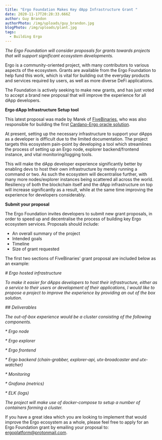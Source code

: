 ```yaml
---
title: "Ergo Foundation Makes Key dApp Infrastructure Grant "
date: 2020-11-17T20:28:33.666Z
author: Guy Brandon
authorPhoto: /img/uploads/guy_brandon.jpg
blogPhoto: /img/uploads/plant.jpg
tags:
  - Building Ergo
---
```

<!--StartFragment-->

*The Ergo Foundation will consider proposals for grants towards projects that will support significant ecosystem developments.*

Ergo is a community-oriented project, with many contributors to various aspects of the ecosystem. Grants are available from the Ergo Foundation to help fund this work, which is vital for building out the everyday products and services required by users, as well as more diverse DeFi applications. 

The Foundation is actively seeking to make new grants, and has just voted to accept a brand new proposal that will improve the experience for all dApp developers.

**Ergo dApp Infrastructure Setup tool**

This latest proposal was made by Marek of [FiveBinaries](https://www.fivebinaries.com/), who was also responsible for building the first [Cardano-Ergo oracle solution](https://ergoplatform.org/en/blog/2020-11-09-first-steps-towards-interoperability-with-cardano-oracles/).

At present, setting up the necessary infrastructure to support your dApps as a developer is difficult due to the limited documentation. The project targets this ecosystem pain-point by developing a tool which streamlines the process of setting up an Ergo node, explorer backend/frontend instance, and vital monitoring/logging tools. 

This will make the dApp developer experience significantly better by enabling devs to host their own infrastructure by merely running a command or two. As such the ecosystem will decentralise further, with many more nodes/explorer instances being scattered all across the world. Resiliency of both the blockchain itself and the dApp infrastructure on top will increase significantly as a result, while at the same time improving the experience for developers considerably.

**Submit your proposal**

The Ergo Foundation invites developers to submit new grant proposals, in order to speed up and decentralise the process of building key Ergo ecosystem services. Proposals should include:

* An overall summary of the project
* Intended goals
* Timeline
* Size of grant requested

The first two sections of FiveBinaries’ grant proposal are included below as an example:

*\# Ergo hosted infrastructure*

*To make it easier for dApps developers to host their infrastructure, either as a service to their users or development of their applications, I would like to propose a project to improve the experience by providing an out of the box solution.*  

*\## Deliverables*

*The out-of-box experience would be a cluster consisting of the following components.*

*\* Ergo node*

*\* Ergo explorer*

*\* Ergo frontend*

*\* Ergo backend (chain-grabber, explorer-api, utx-broadcaster and utx-watcher)*

*\* Monitoring*

*\* Grafana (metrics)*

*\* ELK (logs)*

*The project will make use of docker-compose to setup a number of containers forming a cluster.*

If you have a great idea which you are looking to implement that would improve the Ergo ecosystem as a whole, please feel free to apply for an Ergo Foundation grant by emailing your proposal to: [ergoplatform@protonmail.com](mailto:ergoplatform@protonmail.com).

<!--EndFragment-->